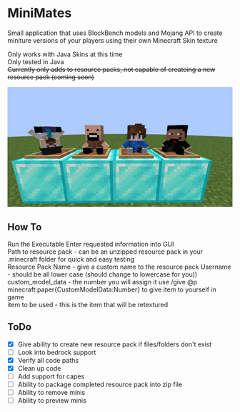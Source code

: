# MiniMates

Small application that uses BlockBench models and Mojang API to create miniture versions of your players using their own Minecraft Skin texture  

Only works with Java Skins at this time  
Only tested in Java  
~~Currently only adds to resource packs, not capable of createing a new resource pack (coming soon)~~  
  
![alt text](https://raw.githubusercontent.com/StrangeCodes8/MiniMates/main/image.png?raw=true)

## How To
Run the Executable
Enter requested information into GUI  
Path to resource pack - can be an unzipped resource pack in your .minecraft folder for quick and easy testing  
Resource Pack Name - give a custom name to the resource pack
Username - should be all lower case (should change to lowercase for you))  
custom_model_data - the number you will assign it use /give @p minecraft:paper{CustomModelData:Number} to give item to yourself in game  
item to be used - this is the item that will be retextured   

## ToDo
- [x] Give ability to create new resource pack if files/folders don't exist 
- [ ] Look into bedrock support
- [x] Verify all code paths
- [x] Clean up code
- [ ] Add support for capes
- [ ] Ability to package completed resource pack into zip file
- [ ] Ability to remove minis
- [ ] Ability to preview minis